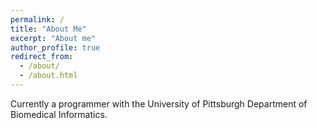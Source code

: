 ```yaml
---
permalink: /
title: "About Me"
excerpt: "About me"
author_profile: true
redirect_from: 
  - /about/
  - /about.html
---
```


Currently a programmer with the University of Pittsburgh Department of Biomedical Informatics.
